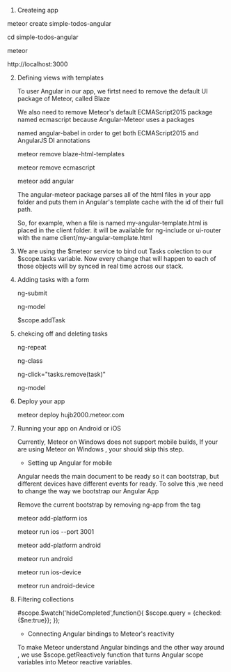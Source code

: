 
1. Createing app

meteor create simple-todos-angular

cd simple-todos-angular

meteor

http://localhost:3000


2. Defining views with templates

	To user Angular in our app, we firtst need to remove the default UI package of Meteor, called Blaze

	We also need to remove Meteor's default ECMAScript2015 package named ecmascript because Angular-Meteor uses a packages

	named angular-babel in order to get both ECMAScript2015 and AngularJS DI annotations

	meteor remove blaze-html-templates

	meteor remove ecmascript

	meteor add angular

	The angular-meteor package parses all of the html files in your app folder and puts them in Angular's template cache with the id of their full path.

	So, for example, when a file is named my-angular-template.html is placed in the client folder. it will be available for ng-include or ui-router with the name client/my-angular-template.html

3. We are using the $meteor service to bind out Tasks colection to our $scope.tasks variable. Now every change that will happen to each of those objects will by synced in real time across our stack.

4. Adding  tasks with a form

	ng-submit

	ng-model

	$scope.addTask

5. chekcing off and deleting tasks

	ng-repeat

	ng-class

	ng-click="tasks.remove(task)"

	ng-model

6.  Deploy your app

	meteor deploy hujb2000.meteor.com

7. Running your app on Android or iOS

	Currently, Meteor on Windows does not support mobile builds, If your are using Meteor on Windows , your should skip this step.

	* Setting up Angular for mobile

	Angular needs the main document to be ready so it can bootstrap, but different devices have different events for ready.  To solve this ,we need to change the way we bootstrap our Angular App

	Remove the current bootstrap by removing ng-app from the <body> tag

	meteor add-platform ios

	meteor run ios --port 3001

	meteor add-platform android

	meteor run android

	meteor run ios-device

	meteor run android-device

8. Filtering collections

	#scope.$watch('hideCompleted',function(){
		$scope.query = {checked: {$ne:true}};
	});

	* Connecting Angular bindings to Meteor's reactivity

	To make Meteor understand Angular bindings and the other way around , we use $scope.getReactively function that turns Angular scope variables into Meteor reactive variables.

